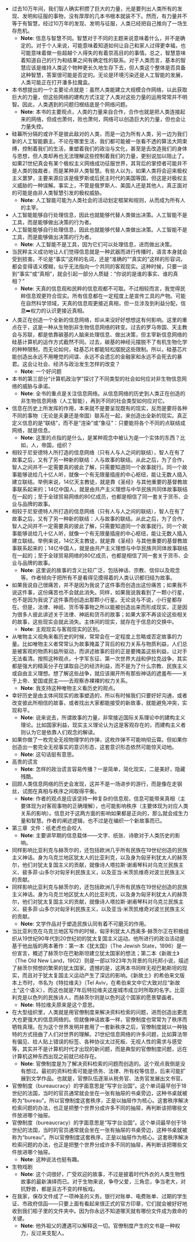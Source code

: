 - 过去10万年间，我们智人确实积攒了巨大的力量，光是要列出人类所有的发现、发明和征服的事物，没有厚厚的几本书根本就装不下。然而，有力量并不等于有智慧，经过10万年的发现、发明与征服，人类已经把自己推向了一场生存危机。
    - **Note**: 信息与智慧不同。智慧对于不同的主题来说意味着什么，并不是确定的。对于个人来说，可能意味着知道如何让自己和家人过得更幸福，也可能意味着做一些超越个人得失的有着崇高目的的事情。总之，智慧意味着知道自己的行为和结果之间有确定性的联系。对于人类而言，基本的智慧应该是维持人类这个物种更长久地生存下去，但人类这个整体是否具备这种智慧，答案很可能是否定的。无论是环境污染还是人工智能的发展，人类可能正在打开潘多拉魔盒。
- 本书想提出的一个主要论点就是：虽然人类能建立大规模合作网络，以此获取巨大的力量，但这些网络的建构方式注定了人类对这些力量的运用常常并不明智。因此，人类遇到的问题归根结底是个网络问题。
    - **Note**: 本书的主要观点，人类的力量来自合作，合作也就是把人类连接起来的网络，但成也萧何，败也萧何，网络可以创造巨大的力量，但也会让力量失控。
- 硅幕所分隔的或许不是彼此敌对的人类，而是一边为所有人类，另一边为我们新的人工智能霸主。不论在哪里生活，我们都可能被一张看不透的算法大网束缚，控制着我们的生活，重塑着我们的政治与文化，甚至是去改造我们的身体与思想，但人类却再也无法理解这些控制着我们的力量，更别说加以阻止了。如果21世纪真会有某个极权主义网络成功征服世界，其背后的掌控者可能并不是人类的独裁者，而是某种非人类智慧。有些人以为，如果人类将会迎来极权主义噩梦，主要来源应该是俄罗斯或后民主时代的美国等国，但这是对极权主义威胁的一种误解。事实上，不管是俄罗斯人、美国人还是其他人，真正面对的可能是由非人类智慧引发的极权威胁。
    - **Note**: 人工智能可能为人类社会的活动划定框架和规则，从而成为所有人的主宰。
- 人工智能能够自行处理信息，因此也就能够代替人类做出决策。人工智能不是工具，而是能够做出决策的行为者。
- 人工智能能够自行处理信息，因此也就能够代替人类做出决策。人工智能不是工具，而是能够做出决策的行为者。
    - **Note**: 人工智能不是工具，因为它们可以处理信息，进而做出决策。
- 当民粹主义成功地让人们觉得信息就是一种武器而进行传播时，语言本身就会受到损害。不论是“事实”这样的名词，还是“准确的”“真实的”这样的形容词，都会变得语义模糊，似乎无法指向一个共同的客观现实。这种时候，只要一谈到“事实”或“真相”，就会引起一部分人质疑：“你说的是谁的事实、谁的真相？”
    - **Note**: 天真的信息观和民粹的信息观都不可取。不过相较而言，我觉得民粹信息观更符合现实。所有信息都在一定程度上是宣传工具的产物。可能在自然科学领域，天真的信息观更接近真相，但一旦涉及到利益分配，信息➡️权力的认识更接近真相。
- 人类正在创造一个全新的信息网络，却从来没好好想想这有何影响。这里的重点在于，这是一种从生物到非生物信息网络的转变。过去的罗马帝国、天主教会与苏联，都是依靠碳基的人脑来处理信息、做出决策，但主宰新信息网络的硅基计算机的运作方式截然不同。过去，碳基的神经元摆脱不了有机生物化学的种种限制，而无论如何，硅基芯片都能轻松摆脱这些限制。所以，硅基芯片能创造出永远不用睡觉的间谍、永远不会遗忘的金融家和永远不会死去的暴君。这会让社会、经济与政治发生怎样的改变？
    - **Note**: 一个好问题
- 本书的第三部分“计算机政治学”探讨了不同类型的社会如何应对非生物信息网络的威胁与承诺。
    - **Note**: 全书的重点是关注信息网络。从信息网络的历史到人类正在创造的非生物信息网络（人工智能），再到不同的社会类型如何应对它。
- 信息在历史上所发挥的作用，本来就不是要呈现既有的现实，反而是要将各种不同的事物（无论是夫妻还是帝国）联系在一起，来创造出全新的现实。真正定义信息的是“联结”，而不是“渲染”或“象征”：只要能将各个不同的点联结成网络，就是信息。
    - **Note**: 这里的点指的是什么，是某种观念中被认为是一个实体的东西？比如，人，帝国，组织？
- 相较于尼安德特人所打造的信息网络（只有人与人之间的联结），智人在有了故事之后，又有了另一种新的联结：人与故事的联结。从此之后，为了合作，智人之间并不一定需要真的彼此了解，只需要知道同一个故事就行。同一个故事能够说给几十亿人听，就像一个有无限量插座的中心枢纽，能让无数人插入建立联结。举例来说，14亿天主教徒，就是靠《圣经》与其他重要的基督教故事联系起来的；14亿中国人，就是由共产主义理想与中华民族共同体故事联结在一起的；至于全球贸易网络的80亿成员，也都是相信了同一套关于货币、企业与品牌的故事。
- 相较于尼安德特人所打造的信息网络（只有人与人之间的联结），智人在有了故事之后，又有了另一种新的联结：人与故事的联结。从此之后，为了合作，智人之间并不一定需要真的彼此了解，只需要知道同一个故事就行。同一个故事能够说给几十亿人听，就像一个有无限量插座的中心枢纽，能让无数人插入建立联结。举例来说，14亿天主教徒，就是靠《圣经》与其他重要的基督教故事联系起来的；14亿中国人，就是由共产主义理想与中华民族共同体故事联结在一起的；至于全球贸易网络的80亿成员，也都是相信了同一套关于货币、企业与品牌的故事。
    - **Note**: 这里说的故事的含义比较广泛，包括神话、宗教、信仰以及观念等。作者倾向于把所有不是看得见摸得着的人类认识都归结为故事。
- 如果我说自己很痛苦，并不是因为我说了这件事而创造出这份痛苦；如果我不说这件事，这份痛苦也不会就此消失。同样，如果我说我看到了一颗小行星，也不是因为我说了这件事而创造出那颗小行星。无论说与不说，小行星都存在。但是，法律、神祇、货币等事物之所以能被创造出来而形成现实，正是因为很多人彼此讲述关于法律、神祇和货币的故事；如果大家不再谈论这些相关的故事，这些现实会就此消失。主体间的现实，就存在于信息的交换中。
    - **Note**: 主观现实与客观现实的区别。
- 从唯物主义视角来看历史的时候，常常会在一定程度上忽略或否定故事的力量。比如唯物主义者常常认为故事掩盖了背后的权力关系与物质利益，人们总是被客观的物质利益所驱动，而讲述故事的目的正是要掩盖这些利益，让对手无法看清。按照这种观点，十字军东征、第一次世界大战和伊拉克战争，其实都是强大的精英分子在谋取自己的经济利益，而不是为了什么宗教、民族主义或自由主义理想。想了解这些战争，就应该揭开所有那些神话的遮羞布——关于上帝、爱国或民主——去观察赤裸裸的权力关系。
    - **Note**: 我支持这种唯物主义看历史的观点。
- 幸好历史是由主体间现实的故事塑造的，所以有时候我们只要好好沟通，或者改变彼此所相信的故事，或者找出大家都能接受的新故事，就能避免冲突，实现和平。
    - **Note**: 说来说去，所谓故事的力量，非常接近国际关系理论中的建构主义理论。比如国家利益，现实主义理论认为这是客观存在的，而建构主义者则认为它是依靠人们观念的解读。
- 如果你做了一枚完全无视物理学的炸弹，这枚炸弹不可能响彻云霄。但如果你创造出一套完全无视事实的意识形态，这套意识形态依然可能惊天动地。
    - **Note**: 这句话挺有意思。
- 高贵的谎言
    - **Note**: 怎样的政治谎言容易传播？一是简单，简化现实，二是美好，隐藏残酷。
- 回顾人类信息网络的历史会发现，这并不是一场进步的游行，而是像在走钢丝，试图在真相与秩序之间取得平衡。
    - **Note**: 作者的观点是应该坚持一种复杂的信息观，信息可能带来真相（主要体现为对客观事物的正确理解），也可能影响秩序（主要体现为对应人类关系的影响）。信息对于这两方面的影响如果都是正向的，那么就会成生力量和智慧。作者的阐述逻辑，也不过是在编织一个新故事而已。
- 第三章
   文件：纸老虎也会咬人
    - **Note**: 主要讲早期的信息载体——文字、纸张、诗歌对于人类历史的影响。
- 同样影响比亚利克与赫茨尔的，还包括欧洲几乎所有民族在19世纪创造的民族主义神话。身为乌克兰地区犹太人的比亚利克，以及身为匈牙利犹太人的赫茨尔，他们对犹太复国主义的贡献，就像诗人塔拉斯·谢甫琴科对乌克兰民族主义、裴多菲·山多尔对匈牙利民族主义，以及亚当·米茨凯维奇对波兰民族主义的贡献。
- 同样影响比亚利克与赫茨尔的，还包括欧洲几乎所有民族在19世纪创造的民族主义神话。身为乌克兰地区犹太人的比亚利克，以及身为匈牙利犹太人的赫茨尔，他们对犹太复国主义的贡献，就像诗人塔拉斯·谢甫琴科对乌克兰民族主义、裴多菲·山多尔对匈牙利民族主义，以及亚当·米茨凯维奇对波兰民族主义的贡献。
    - **Note**: 文学作品对于塑造民族认同有着不可磨灭的作用。
- 当比亚利克在乌克兰地区写作的时候，匈牙利犹太人西奥多·赫茨尔正在积极组织从19世纪90年代到20世纪初的犹太复国主义运动。他所进行的政治活动是基于他出版的两本著作：第一本《犹太国》（The Jewish State，1896）是一份宣言，概述了赫茨尔在巴勒斯坦建立犹太国家的想法；第二本《新故土》（The Old New Land，1902）则是一部以1923年为背景的乌托邦小说，描述了赫茨尔预想的繁荣的犹太国家。遗憾的是，这两本书同样无视巴勒斯坦的现实，而且对于犹太复国主义运动产生了深远的影响。《新故土》的希伯来文版本上市时，书名为《特拉维夫》（Tel Aviv，在希伯来文中它大致对应“新故土”这个语义），而这也就是7年后特拉维夫这座城市成立时所取的名字。比亚利克是以色列的民族诗人，而赫茨尔则是以色列这个国家的愿景擘画者。
    - **Note**: 特拉维夫原来是这个意思。
- 在大型组织里，人类就是用官僚制度来解决资料检索的问题，进而创造出更庞大也更强大的信息网络的。但就像神话故事一样，官僚制度也常常为了秩序而牺牲真理。在为这个世界发明并套用了一套新秩序之后，官僚制度就以一种独特的方式扭曲了人们对世界的理解。21世纪信息网络的许多问题，比如算法带有偏见、给人贴上错误的标签、各种协议太过死板、无视人性的需求与感受等，其实并不是计算机时代才出现的新问题，而是典型的官僚制度问题，远在计算机这种东西出现之前就已经存在。
    - **Note**: 官僚制度是为了解决资料检索的问题而创造的。这个观点我倒是没有想过。最初的资料检索可能是债务、法律、所有权等信息，后来可能扩展到文学作品。也就是，官僚队伍逐渐从税务官、法务官发展出文书官。
- 官僚制度（bureaucracy）的字面意思是“写字台治国”。这个单词最早创于18世纪的法国，当时的官员通常就会坐在一张有抽屉的书桌旁边，这种书桌就被称为“bureau”。所以官僚制度这套秩序，正是以抽屉作为核心。这套秩序解决检索问题的办法，也正是把整个世界分成许多不同的抽屉，再判断该把哪些文件放进哪个抽屉。
- 官僚制度（bureaucracy）的字面意思是“写字台治国”。这个单词最早创于18世纪的法国，当时的官员通常就会坐在一张有抽屉的书桌旁边，这种书桌就被称为“bureau”。所以官僚制度这套秩序，正是以抽屉作为核心。这套秩序解决检索问题的办法，也正是把整个世界分成许多不同的抽屉，再判断该把哪些文件放进哪个抽屉。
    - **Note**: 这种说法也挺有趣。
- 生物戏剧
    - **Note**: 这个词很好，广受欢迎的故事，不过是披着时代外衣的人类生物性故事的最新演绎而已。对于生物来说，争夺父爱，三角恋，争当老大，对抗野兽，都是亘古不变的样板戏。
- 在我家，保存文件成了一项神圣的义务。银行对账单、电费账单、过期的学生证、市政府信函——只要上面有看起来很正式的官方印章，它们就会被好好地收到我们柜子里的文件夹中。因为你永远不知道哪天就有哪份文件成为救命的关键。
    - **Note**: 他外祖父的遭遇可以解释这一切。官僚制度产生的文书是一种权力，反过来支配人。
